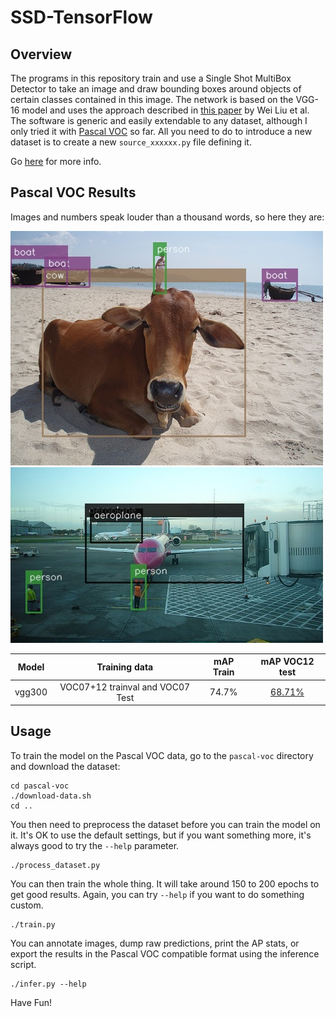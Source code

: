 
SSD-TensorFlow
==============

Overview
--------

The programs in this repository train and use a Single Shot MultiBox Detector
to take an image and draw bounding boxes around objects of certain classes
contained in this image. The network is based on the VGG-16 model and uses
the approach described in [this paper][1] by Wei Liu et al. The software is
generic and easily extendable to any dataset, although I only tried it with
[Pascal VOC][2] so far. All you need to do to introduce a new dataset is to
create a new `source_xxxxxx.py` file defining it.

Go [here][4] for more info.

Pascal VOC Results
------------------

Images and numbers speak louder than a thousand words, so here they are:

![Example #1][img1]
![Example #2][img2]

| Model  | Training data                    | mAP Train | mAP VOC12 test |
|:------:|:--------------------------------:|:---------:|:--------------:|
| vgg300 | VOC07+12 trainval and VOC07 Test |     74.7% |    [68.71%][3] |

Usage
-----

To train the model on the Pascal VOC data, go to the `pascal-voc` directory
and download the dataset:

    cd pascal-voc
    ./download-data.sh
    cd ..

You then need to preprocess the dataset before you can train the model on it.
It's OK to use the default settings, but if you want something more, it's always
good to try the `--help` parameter.

    ./process_dataset.py

You can then train the whole thing. It will take around 150 to 200 epochs to get
good results. Again, you can try `--help` if you want to do something custom.

    ./train.py

You can annotate images, dump raw predictions, print the AP stats, or export the
results in the Pascal VOC compatible format using the inference script.

    ./infer.py --help

Have Fun!

[1]: https://arxiv.org/pdf/1512.02325.pdf
[2]: http://host.robots.ox.ac.uk/pascal/VOC/
[3]: http://host.robots.ox.ac.uk:8080/anonymous/WKTCBE.html
[4]: http://jany.st/post/2017-11-05-single-shot-detector-ssd-from-scratch-in-tensorflow.html

[img1]: assets/000232.jpg
[img2]: assets/000032.jpg
